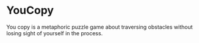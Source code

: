 # YouCopy
You copy is  a metaphoric puzzle game about traversing obstacles without losing sight of yourself in the process.
